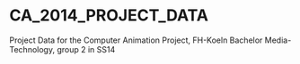 CA_2014_PROJECT_DATA
====================
Project Data for the Computer Animation Project, FH-Koeln Bachelor Media-Technology, group 2 in SS14
